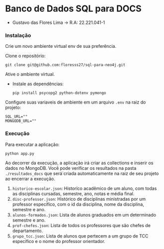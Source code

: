 # Banco de Dados SQL para DOCS

- Gustavo das Flores Lima -> R.A: 22.221.041-1

### Instalação

Crie um novo ambiente virtual env de sua preferência.

Clone o repositório:

```
git clone git@github.com:floresss27/sql-para-neo4j.git
```

Ative o ambiente virtual.

- Instale as dependências:

  ```
  pip install psycopg2 python-dotenv pymongo
  ```

Configure suas variaveis de ambiente em um arquivo `.env` na raiz do projeto:

```
SQL_URL=""
MONGODB_URL=""
```

### Execução

Para executar a aplicação:

```
python app.py
```

Ao decorrer da execução, a aplicação irá criar as collections e inserir os dados no MongoDB. Você pode verificar os resultados na pasta `./resultados_docs` que será´criada automaticamente na raiz de seu projeto ao encerrar a execução.

1. `historico-escolar.json`: Historíco acadêmico de um aluno, com todas as disciplinas cursadas, semestre, ano, notas e média final.
2. `disc-professor.json`: Histórico de disciplinas ministradas por um professor específico, com o id da disciplina, nome da disciplina, semestre e ano.
3. `alunos-formados.json`: Lista de alunos graduados em um determinado semestre e ano.
4. `prof-chefes.json`: Lista de todos os professores que são chefes de departamento.
5. `grupo_tcc.json`: Lista de alunos que pertecem a um grupo de TCC específico e o nome do professor orientador.
